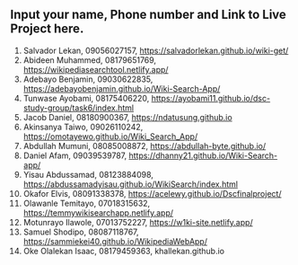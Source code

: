 ## Input your name, Phone number and Link to Live Project here.
1. Salvador Lekan, 09056027157, https://salvadorlekan.github.io/wiki-get/
2. Abideen Muhammed, 08179651769, https://wikipediasearchtool.netlify.app/
3. Adebayo Benjamin, 09030622835, https://adebayobenjamin.github.io/Wiki-Search-App/
4. Tunwase Ayobami, 08175406220, https://ayobami11.github.io/dsc-study-group/task6/index.html 
5. Jacob Daniel, 08180900367, https://ndatusung.github.io
6. Akinsanya Taiwo, 09026110242, https://omotayewo.github.io/Wiki_Search_App/
7. Abdullah Mumuni, 08085008872, https://abdullah-byte.github.io/
8. Daniel Afam, 09039539787, https://dhanny21.github.io/Wiki-Search-app/
9. Yisau Abdussamad, 08123884098, https://abdussamadyisau.github.io/WikiSearch/index.html
10. Okafor Elvis, 08091338378, https://acelewy.github.io/Dscfinalproject/
11. Olawanle Temitayo, 07018315632, https://temmywikisearchapp.netlify.app/
12. Motunrayo Ilawole, 07013752227, https://w1ki-site.netlify.app/
13. Samuel Shodipo, 08087118767, https://sammiekei40.github.io/WikipediaWebApp/
14. Oke Olalekan Isaac, 08179459363, khallekan.github.io

